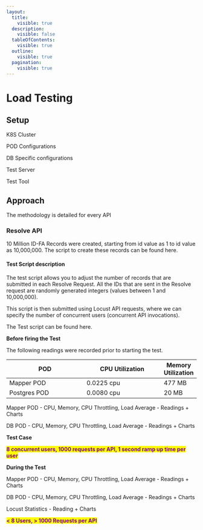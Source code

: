 ```yaml
---
layout:
  title:
    visible: true
  description:
    visible: false
  tableOfContents:
    visible: true
  outline:
    visible: true
  pagination:
    visible: true
---
```


# Load Testing

## Setup

K8S Cluster

POD Configurations

DB Specific configurations

Test Server

Test Tool

## Approach

The methodology is detailed for every API

### Resolve API

10 Million ID-FA Records were created, starting from id value as 1 to id value as 10,000,000. The script to create these records can be found here.

#### Test Script description

The test script allows you to adjust the number of records that are submitted in each Resolve Request. All the IDs that are sent in the Resolve request are randomly generated integers (values between 1 and 10,000,000).&#x20;

This script is then submitted using Locust API requests, where we can specify the number of concurrent users (concurrent API invocations).

The Test script can be found here.

**Before firing the Test**

The following readings were recorded prior to starting the test.

<table><thead><tr><th width="220">POD</th><th width="217">CPU Utilization</th><th>Memory Utilization</th></tr></thead><tbody><tr><td>Mapper POD</td><td>0.0225 cpu</td><td>477 MB</td></tr><tr><td>Postgres POD</td><td>0.0080 cpu</td><td>20 MB</td></tr></tbody></table>

Mapper POD - CPU, Memory, CPU Throttling, Load Average - Readings + Charts

DB POD - CPU, Memory, CPU Throttling, Load Average - Readings + Charts



**Test Case**

<mark style="color:purple;">**8 concurrent users, 1000 requests per API, 1 second ramp up time per user**</mark>

**During the Test**

Mapper POD - CPU, Memory, CPU Throttling, Load Average - Readings + Charts

DB POD - CPU, Memory, CPU Throttling, Load Average - Readings + Charts

Locust Statistics - Reading + Charts

<mark style="color:purple;">**< 8 Users, > 1000 Requests per API**</mark>



